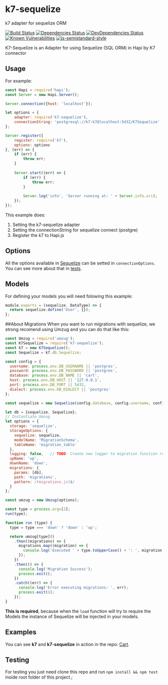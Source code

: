 k7-sequelize
===
k7 adapter for sequelize ORM

[![Build Status](https://travis-ci.org/thebergamo/k7-sequelize.svg)](https://travis-ci.org/thebergamo/k7-sequelize)
[![Dependencies Status](https://david-dm.org/thebergamo/k7-sequelize.svg)](https://david-dm.org/thebergamo/k7-sequelize)
[![DevDependencies Status](https://david-dm.org/thebergamo/k7-sequelize/dev-status.svg)](https://david-dm.org/thebergamo/k7-sequelize#info=devDependencies)
[![Known Vulnerabilities](https://snyk.io/test/npm/k7-sequelize/badge.svg)](https://snyk.io/test/npm/k7-sequelize)
[![js-semistandard-style](https://img.shields.io/badge/code%20style-semistandard-brightgreen.svg?style=flat-square)](https://github.com/Flet/semistandard)

K7-Sequelize is an Adapter for using Sequelize (SQL ORM) in Hapi by K7 connector

## Usage

For example: 

```javascript
const Hapi = require('hapi');
const Server = new Hapi.Server();

Server.connection({host: 'localhost'});

let options = {
    adapter: require('k7-sequelize'),
    connectionString: 'postgresql://k7:k7@localhost:5432/K7Sequelize'
};

Server.register({
    register: require('k7'),
    options: options
}, (err) => {
    if (err) {
        throw err;
    }
    
    Server.start((err) => {
        if (err) {
            throw err;
        }
        
        Server.log('info', 'Server running at: ' + Server.info.uri);
    });
});
```

This example does: 
1. Setting the k7-sequelize adapter
2. Setting the connectionString for sequelize connect (postgre)
3. Register the k7 to Hapi.js

## Options
All the options available in [Sequelize][sequelize] can be setted in `connectionOptions`. You can see more about that in [tests](test/index.js).

## Models
For defining your models you will need folowing this example:
```javascript
module.exports = (sequelize, DataType) => {
  return sequelize.define('User', {});
};
```

##About Migrations
When you want to run migrations with sequelize, we strong recomend using Umzug and you can do that like this:
```javascript
const Umzug = require('umzug');
const K7Sequelize = require('k7-sequelize');
const k7 = new K7Sequelize();
const Sequelize = k7.db.Sequelize;

const config = {
  username: process.env.DB_USERNAME || 'postgres',
  password: process.env.DB_PASSWORD || 'postgres',
  database: process.env.DB_NAME || 'cart',
  host: process.env.DB_HOST || '127.0.0.1',
  port: process.env.DB_PORT || 5432,
  dialect: process.env.DB_DIALECT || 'postgres'
};

const sequelize = new Sequelize(config.database, config.username, config.password, config);

let db = {sequelize, Sequelize};
// Instantiate Umzug
let options = {
  storage: 'sequelize',
  storageOptions: {
    sequelize: sequelize,
    modelName: 'MigrationSchema',
    tableName: 'migration_table'
  },
  logging: false,   // TODO: Create new logger to migration function receive a message parameter.
  upName: 'up',
  downName: 'down',
  migrations: {
    params: [db],
    path: 'migrations',
    pattern: /(migrations.js)$/
  }
};

const umzug = new Umzug(options);

const type = process.argv[2];
run(type);

function run (type) {
  type = type === 'down' ? 'down' : 'up';

  return umzug[type]()
    .then((migrations) => {
      migrations.map((migration) => {
        console.log('Executed ' + type.toUpperCase() + ': ', migration.file);
      });
    })
    .then(() => {
      console.log('Migration Success');
      process.exit();
    })
    .catch((err) => {
      console.log('Error executing migrations: ', err);
      process.exit(1);
    });
}
```

**This is required**, because when the `load` function will try to require the Models the instance of Sequelize will be injected in your models.  

## Examples
You can see **k7** and **k7-sequelize** in action in the repo: [Cart][cart]. 

## Testing
For testing you just need clone this repo and run `npm install && npm test` inside root folder of this project.; 

[cart]:https://github.com/thebergamo/cart
[sequelize]: http://sequelize.readthedocs.org/en/latest/
